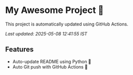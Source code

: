 # My Awesome Project 🚀

This project is automatically updated using GitHub Actions.

_Last updated: 2025-05-08 12:41:55 IST_

## Features
- Auto-update README using Python 🐍
- Auto Git push with GitHub Actions 🤖
